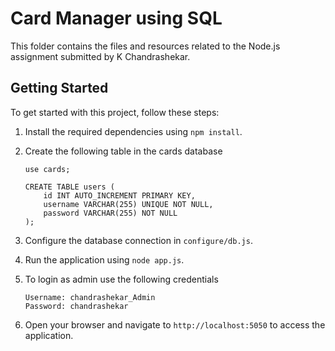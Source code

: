 # Card Manager using SQL

This folder contains the files and resources related to the Node.js assignment submitted by K Chandrashekar. 


## Getting Started

To get started with this project, follow these steps:

1. Install the required dependencies using `npm install`.
2. Create the following table in the cards database
    ```
    use cards;
    
    CREATE TABLE users (
        id INT AUTO_INCREMENT PRIMARY KEY,
        username VARCHAR(255) UNIQUE NOT NULL,
        password VARCHAR(255) NOT NULL
    );

    ```

3. Configure the database connection in `configure/db.js`.
4. Run the application using `node app.js`.
5. To login as admin use the following credentials
    ```
    Username: chandrashekar_Admin
    Password: chandrashekar
    ```
5. Open your browser and navigate to `http://localhost:5050` to access the application.
